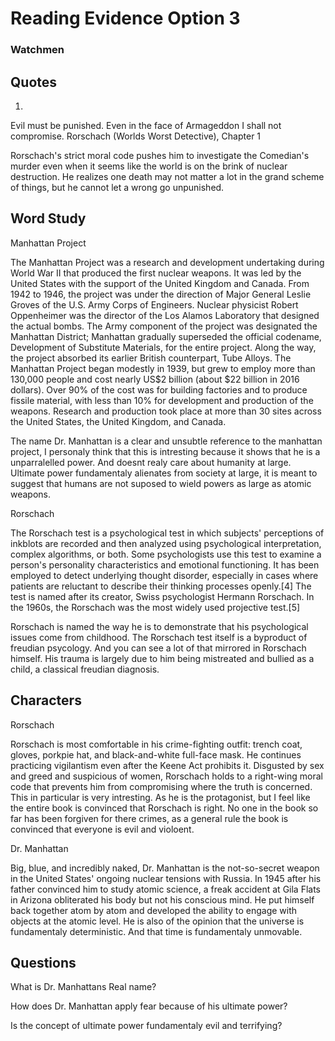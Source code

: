 # Reading Evidence Option 3
### Watchmen

## Quotes

1.

Evil must be punished. Even in the face of Armageddon I shall not compromise.
Rorschach (Worlds Worst Detective), Chapter 1

Rorschach's strict moral code pushes him to investigate the Comedian's murder even when it seems like the world is on the brink of nuclear destruction. He realizes one death may not matter a lot in the grand scheme of things, but he cannot let a wrong go unpunished.


## Word Study
Manhattan Project

The Manhattan Project was a research and development undertaking during World War II that produced the first nuclear weapons. It was led by the United States with the support of the United Kingdom and Canada. From 1942 to 1946, the project was under the direction of Major General Leslie Groves of the U.S. Army Corps of Engineers. Nuclear physicist Robert Oppenheimer was the director of the Los Alamos Laboratory that designed the actual bombs. The Army component of the project was designated the Manhattan District; Manhattan gradually superseded the official codename, Development of Substitute Materials, for the entire project. Along the way, the project absorbed its earlier British counterpart, Tube Alloys. The Manhattan Project began modestly in 1939, but grew to employ more than 130,000 people and cost nearly US$2 billion (about $22 billion in 2016 dollars). Over 90% of the cost was for building factories and to produce fissile material, with less than 10% for development and production of the weapons. Research and production took place at more than 30 sites across the United States, the United Kingdom, and Canada.


The name Dr. Manhattan is a clear and unsubtle reference to the manhattan project, I personaly think that this is intresting because it shows that he is a unparralelled power. And doesnt realy care about humanity at large. Ultimate power fundamentaly alienates from society at large, it is meant to suggest that humans are not suposed to wield powers as large as atomic weapons.


Rorschach

The Rorschach test is a psychological test in which subjects' perceptions of inkblots are recorded and then analyzed using psychological interpretation, complex algorithms, or both. Some psychologists use this test to examine a person's personality characteristics and emotional functioning. It has been employed to detect underlying thought disorder, especially in cases where patients are reluctant to describe their thinking processes openly.[4] The test is named after its creator, Swiss psychologist Hermann Rorschach. In the 1960s, the Rorschach was the most widely used projective test.[5]


Rorschach is named the way he is to demonstrate that his psychological issues come from childhood. The Rorschach test itself is a byproduct of freudian psycology. And you can see a lot of that mirrored in Rorschach himself. His trauma is largely due to him being mistreated and bullied as a child, a classical freudian diagnosis.



## Characters
Rorschach

Rorschach is most comfortable in his crime-fighting outfit: trench coat, gloves, porkpie hat, and black-and-white full-face mask. He continues practicing vigilantism even after the Keene Act prohibits it. Disgusted by sex and greed and suspicious of women, Rorschach holds to a right-wing moral code that prevents him from compromising where the truth is concerned. This in particular is very intresting. As he is the protagonist, but I feel like the entire book is convinced that Rorschach is right. No one in the book so far has been forgiven for there crimes, as a general rule the book is convinced that everyone is evil and violoent.



Dr. Manhattan

Big, blue, and incredibly naked, Dr. Manhattan is the not-so-secret weapon in the United States' ongoing nuclear tensions with Russia. In 1945 after his father convinced him to study atomic science, a freak accident at Gila Flats in Arizona obliterated his body but not his conscious mind. He put himself back together atom by atom and developed the ability to engage with objects at the atomic level. He is also of the opinion that the universe is fundamentaly deterministic. And that time is fundamentaly unmovable.


## Questions

What is Dr. Manhattans Real name?

How does Dr. Manhattan apply fear because of his ultimate power?

Is the concept of ultimate power fundamentaly evil and terrifying?
